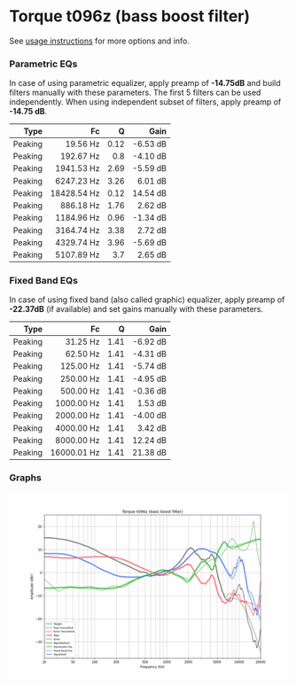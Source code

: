 # Torque t096z (bass boost filter)
See [usage instructions](https://github.com/jaakkopasanen/AutoEq#usage) for more options and info.

### Parametric EQs
In case of using parametric equalizer, apply preamp of **-14.75dB** and build filters manually
with these parameters. The first 5 filters can be used independently.
When using independent subset of filters, apply preamp of **-14.75 dB**.

| Type    | Fc          |    Q | Gain     |
|--------:|------------:|-----:|---------:|
| Peaking | 19.56 Hz    | 0.12 | -6.53 dB |
| Peaking | 192.67 Hz   | 0.8  | -4.10 dB |
| Peaking | 1941.53 Hz  | 2.69 | -5.59 dB |
| Peaking | 6247.23 Hz  | 3.26 | 6.01 dB  |
| Peaking | 18428.54 Hz | 0.12 | 14.54 dB |
| Peaking | 886.18 Hz   | 1.76 | 2.62 dB  |
| Peaking | 1184.96 Hz  | 0.96 | -1.34 dB |
| Peaking | 3164.74 Hz  | 3.38 | 2.72 dB  |
| Peaking | 4329.74 Hz  | 3.96 | -5.69 dB |
| Peaking | 5107.89 Hz  | 3.7  | 2.65 dB  |

### Fixed Band EQs
In case of using fixed band (also called graphic) equalizer, apply preamp of **-22.37dB**
(if available) and set gains manually with these parameters.

| Type    | Fc          |    Q | Gain     |
|--------:|------------:|-----:|---------:|
| Peaking | 31.25 Hz    | 1.41 | -6.92 dB |
| Peaking | 62.50 Hz    | 1.41 | -4.31 dB |
| Peaking | 125.00 Hz   | 1.41 | -5.74 dB |
| Peaking | 250.00 Hz   | 1.41 | -4.95 dB |
| Peaking | 500.00 Hz   | 1.41 | -0.36 dB |
| Peaking | 1000.00 Hz  | 1.41 | 1.53 dB  |
| Peaking | 2000.00 Hz  | 1.41 | -4.00 dB |
| Peaking | 4000.00 Hz  | 1.41 | 3.42 dB  |
| Peaking | 8000.00 Hz  | 1.41 | 12.24 dB |
| Peaking | 16000.01 Hz | 1.41 | 21.38 dB |

### Graphs
![](./Torque%20t096z%20(bass%20boost%20filter).png)